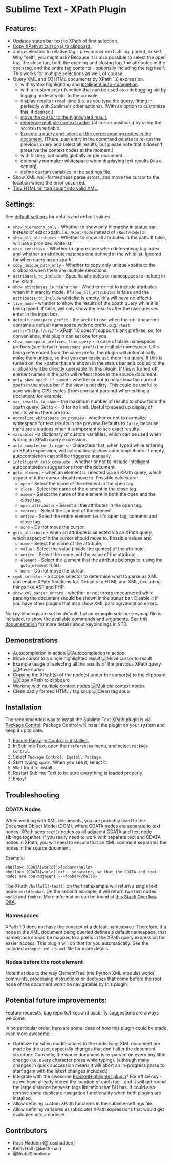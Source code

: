 Sublime Text - XPath Plugin
============

## Features:

- Updates status bar text to XPath of first selection.
- [Copy XPath at cursor(s) to clipboard.](#copy_xpath_demo)
- Jump selection to relative tag - previous or next sibling, parent, or self. Why "self", you might ask? Because it is also possible to select the open tag, the close tag, both the opening and closing tag, the attributes in the open tag, and the entire tag contents - optionally including the tag itself.  This works for multiple selections as well, of course.
- Query XML and (X)HTML documents by XPath 1.0 expression.
  - with syntax highlighting and [intelligent auto-completion](#autocomplete_demo).
  - with a custom `print` function that can be used as a debugging aid by logging nodesets etc. to the console.
  - display results in real-time (i.e. as you type the query, fitting in perfectly with Sublime's other actions). (With an option to customize this, if desired.)
  - [move the cursor to the highlighted result.](#cursor_to_highlighted_result_demo)
  - [reference multiple context nodes](#multiple_contexts_demo) (at cursor positions) by using the `$contexts` variable.
  - [Execute a query and select all the corresponding nodes in the document.](#select_all_results_demo) (There is an entry in the command palette to re-run the previous query and select all results, but please note that it doesn't preserve the context nodes at the moment.)
  - with history, optionally globally or per document.
  - optionally normalize whitespace when displaying text results (via a setting).
  - define custom variables in the settings file.
- Show XML well-formedness parse errors, and move the cursor to the location where the error occurred.
- [Tidy HTML or "tag soup" into valid XML.](#clean_tag_soup_demo)

## Settings:

See [default settings](https://github.com/rosshadden/sublime-xpath/blob/master/xpath.sublime-settings) for details and default values.

- `show_hierarchy_only` - Whether to show only hierarchy in status bar, instead of exact xpath. i.e. `/Root/Node` instead of `/Root/Node[3]`
- `show_all_attributes` - Whether to show all attributes in the path.  If false, will use a provided whitelist.
- `case_sensitive` - Whether to ignore case when determining tag index and whether an attribute matches one defined in the whitelist.  Ignored for when querying an xpath.
- `copy_unique_path_only` - Whether to copy only unique xpaths to the clipboard when there are multiple selections.
- `attributes_to_include` - Specific attributes or namespaces to include in the XPath.
- `show_attributes_in_hierarchy` - Whether or not to include attributes when in hierarchy mode. (If `show_all_attributes` is false and the `attributes_to_include` whitelist is empty, this will have no effect.)
- `live_mode` - whether to show the results of the xpath query while it is being typed. If false, will only show the results after the user presses enter in the input box.
- `default_namespace_prefix` - the prefix to use when the xml document contains a default namespace with no prefix. e.g. `<test xmlns="http://uri/">` XPath 1.0 doesn't support blank prefixes, so, for convenience, this plugin can set one for you.
- `show_namespace_prefixes_from_query` - in case of blank namespace prefixes (see `default_namespace_prefix`) or multiple namespace URIs being referenced from the same prefix, the plugin will automatically make them unique, so that you can easily use them in a query.  If this is turned on, the xpaths that are shown in the status bar and copied to the clipboard will be directly queryable by this plugin. If this is turned off, element names in the path will reflect those in the source document.
- `only_show_xpath_if_saved` - whether or not to only show the current xpath in the status bar if the view is not dirty. This could be useful to save wasting CPU cycles (from constant parsing) when editing a document, for example.
- `max_results_to_show` - the maximum number of results to show from the xpath query.  Set to <= 0 for no limit.  Useful to speed up display of results when there are lots.
- `normalize_whitespace_in_preview` - whether or not to normalize whitespace for text results in the preview.  Defaults to `false`, because there are situations when it is important to see exact results.
- `variables` - a dictionary of custom variables, which can be used when writing an XPath query expression.
- `auto_completion_triggers` - characters that, when typed while entering an XPath expression, will automatically show autocompletions. If empty, autocompletion can still be triggered manually.
- `intelligent_auto_complete` - whether or not to include intelligent autocompletion suggestions from the document.
- `goto_element` - when an element is selected via an XPath query, which aspect of it the cursor should move to. Possible values are:
  - `open` - Select the name of the element in the open tag.
  - `close` - Select the name of the element in the close tag.
  - `names` - Select the name of the element in both the open and the close tag.
  - `open_attributes` - Select all the attributes in the open tag.
  - `content` - Select the content of the element.
  - `entire` - Select the entire element i.e. it's open tag, contents and close tag.
  - `none` - Do not move the cursor.
- `goto_attribute` - when an attribute is selected via an XPath query, which aspect of it the cursor should move to. Possible values are:
  - `name` - Select the name of the attribute.
  - `value` - Select the value (inside the quotes) of the attribute.
  - `entire` - Select the name and the value of the attribute.
  - `element` - Select the element that the attribute belongs to, using the `goto_element` rules.
  - `none` - Do not move the cursor.
- `sgml_selector` - a scope selector to determine what to parse as XML and enable XPath functions for. Defaults to HTML and XML, excluding things like ASP and PHP.
- `show_xml_parser_errors` - whether or not errors encountered while parsing the document should be shown in the status bar. Disable it if you have other plugins that also show XML parsing/validation errors.

No key bindings are set by default, but an example sublime-keymap file is included, to show the available commands and arguments. [See this documentation](http://docs.sublimetext.info/en/latest/customization/key_bindings.html) for more details about keybindings in ST3.

<a name="demos"></a>
## Demonstrations

- <a name="autocomplete_demo"></a>Autocompletion in action
  ![Autocompletion in action](https://cloud.githubusercontent.com/assets/11882719/12841929/245cdbd4-cbf8-11e5-8da0-26119e5213ab.gif "A demonstration of the Sublime XPath plugin, with it's intelligent auto completion")
- <a name="cursor_to_highlighted_result_demo"></a>Move cursor to a single highlighted result
  ![Move cursor to result](https://cloud.githubusercontent.com/assets/11882719/13141364/9d22053e-d63f-11e5-853a-3d2089e81664.gif "A demonstration of the Sublime XPath plugin, moving the cursor to the highlighted result")
- <a name="select_all_results_demo"></a>Example usage of selecting all the results of the previous XPath query
  ![Move cursor](https://cloud.githubusercontent.com/assets/11882719/13170898/4c3f511c-d6f8-11e5-98bd-9eeac5f71b13.gif "A demonstration of the Sublime XPath plugin, with it's cursor movement/selection helpers")
- <a name="copy_xpath_demo"></a>Copying the XPath(s) of the node(s) under the cursor(s) to the clipboard
  ![Copy XPath to clipboard](https://cloud.githubusercontent.com/assets/11882719/13170773/2dee3008-d6f7-11e5-9b93-b1c5da70cd5b.gif "A demonstration of the Sublime XPath plugin, copying the XPaths at the cursors to the clipboard")
- <a name="multiple_contexts_demo"></a>Working with multiple context nodes
  ![Multiple context nodes](https://cloud.githubusercontent.com/assets/11882719/13171045/3053e99e-d6f9-11e5-8f58-2a8cb2d7e131.gif "A demonstration of the Sublime XPath plugin, working with multiple context nodes")
- <a name="clean_tag_soup_demo"></a>Clean badly formed HTML / tag soup
  ![Clean tag soup](https://cloud.githubusercontent.com/assets/11882719/13172607/a4e74172-d701-11e5-9ff2-0aa7b9f56799.gif "A demonstration of the Sublime XPath plugin, cleaning bad HTML tag soup so that it can be queried")

## Installation

The recommended way to install the Sublime Text XPath plugin is via [Package Control](https://packagecontrol.io/packages/xpath). Package Control will install the plugin on your system and keep it up to date.

1. [Ensure Package Control is installed.](https://packagecontrol.io/installation)
1. In Sublime Text, open the `Preferences` menu, and select `Package Control`.
1. Select `Package Control: Install Package`.
1. Start typing `xpath`. When you see it, select it.
1. Wait for it to install.
1. Restart Sublime Text to be sure everything is loaded properly.
1. Enjoy!

## Troubleshooting

### CDATA Nodes

When working with XML documents, you are probably used to the Document Object Model (DOM), where CDATA nodes are separate to text nodes.  XPath sees `text()` nodes as all adjacent CDATA and text node siblings together.
If you really need to work with separate text and CDATA nodes in XPath, you will need to ensure that an XML comment separates the nodes in the source document.

Example:

    <hello><![CDATA[world]]>foobar</hello>
    <hello><![CDATA[world]]><!-- separator, so that the CDATA and text nodes are non-adjacent -->foobar</hello>

The XPath `/hello[1]/text()` on the first example will return a single text node: `worldfoobar`.  On the second example, it will return two text nodes: `world` and `foobar`.
More information can be found at [this Stack Overflow Q&A](http://stackoverflow.com/questions/36493024/why-does-xpath-not-find-adjacent-text-and-cdata-nodes).

### Namespaces

XPath 1.0 does not have the concept of a default namespace.  Therefore, if a node in the XML document being queried defines a default namespace, that namespace should be mapped to a prefix in the XPath query expression for easier access.  This plugin will do that for you automatically.
See the included `example_xml_ns.xml` file for more details.

### Nodes before the root element

Note that due to the way ElementTree (the Python XML module) works, comments, processing instructions or doctypes that come before the root node of the document won't be navigatable by this plugin.

## Potential future improvements:

Feature requests, bug reports/fixes and usability suggestions are always welcome.

In no particular order, here are some ideas of how this plugin could be made even more awesome:

- Optimize for when modifications to the underlying XML document are made by the user, especially changes that don't alter the document structure. Currently, the whole document is re-parsed on every tiny little change (i.e. every character press while typing). (although many changes in quick succession means it will abort an in-progress parse to start again with the latest changes included.)
- Integrate with the awesome [BracketHighlighter plugin](https://packagecontrol.io/packages/BracketHighlighter)? For efficiency - as we have already stored the location of each tag - and it will get round the large distance between tags limitation that BH has.  It could also remove some duplicate navigation functionality when both plugins are installed.
- Allow defining custom XPath functions in the sublime-settings file.
- Allow defining variables as (absolute) XPath expressions that would get evaluated into a nodeset.

## Contributors

- Ross Hadden (@rosshadden)
- Keith Hall (@keith-hall)
- @BrutalSimplicity
